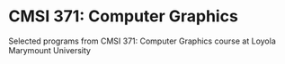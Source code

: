 # CMSI 371: Computer Graphics
Selected programs from CMSI 371: Computer Graphics course at Loyola Marymount University
